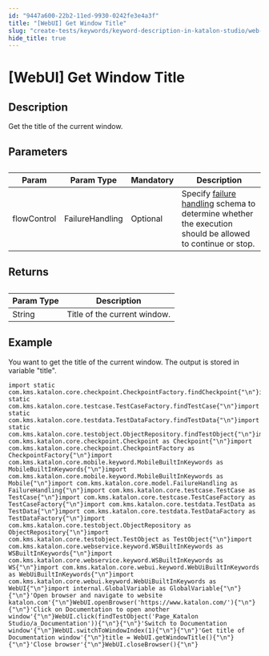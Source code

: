 ```yaml
---
id: "9447a600-22b2-11ed-9930-0242fe3e4a3f"
title: "[WebUI] Get Window Title"
slug: "create-tests/keywords/keyword-description-in-katalon-studio/web-ui-keywords/webui-get-window-title"
hide_title: true
---
```


# <a id="id_0" class="anchor_top_offset"/><a id="ariaid-title1" class="anchor_top_offset"/>[WebUI] Get Window Title


## <a id="id_0__id_1" class="anchor_top_offset"/>Description  

              
<p xmlns="http://www.w3.org/1999/xhtml" className="p">Get the title of the current window.</p> 
      

## <a id="id_0__id_2" class="anchor_top_offset"/>Parameters  

              
<table xmlns="http://www.w3.org/1999/xhtml" className="table anchor_top_offset" id="id_0__c7e5db75-3c33-415d-b133-216f3f11b339"><caption /><thead className="thead"><tr className><th className="entry anchor_top_offset" id="id_0__c7e5db75-3c33-415d-b133-216f3f11b339__entry__1">Param</th><th className="entry anchor_top_offset" id="id_0__c7e5db75-3c33-415d-b133-216f3f11b339__entry__2">Param Type</th><th className="entry anchor_top_offset" id="id_0__c7e5db75-3c33-415d-b133-216f3f11b339__entry__3">Mandatory</th><th className="entry anchor_top_offset" id="id_0__c7e5db75-3c33-415d-b133-216f3f11b339__entry__4">Description</th></tr></thead><tbody className="tbody"><tr className><td className="entry" headers="id_0__c7e5db75-3c33-415d-b133-216f3f11b339__entry__1 id_0__c7e5db75-3c33-415d-b133-216f3f11b339__entry__2 id_0__c7e5db75-3c33-415d-b133-216f3f11b339__entry__3 id_0__c7e5db75-3c33-415d-b133-216f3f11b339__entry__4 ">flowControl</td><td className="entry" headers="id_0__c7e5db75-3c33-415d-b133-216f3f11b339__entry__1 id_0__c7e5db75-3c33-415d-b133-216f3f11b339__entry__2 id_0__c7e5db75-3c33-415d-b133-216f3f11b339__entry__3 id_0__c7e5db75-3c33-415d-b133-216f3f11b339__entry__4 ">FailureHandling</td><td className="entry" headers="id_0__c7e5db75-3c33-415d-b133-216f3f11b339__entry__1 id_0__c7e5db75-3c33-415d-b133-216f3f11b339__entry__2 id_0__c7e5db75-3c33-415d-b133-216f3f11b339__entry__3 id_0__c7e5db75-3c33-415d-b133-216f3f11b339__entry__4 ">Optional</td><td className="entry" headers="id_0__c7e5db75-3c33-415d-b133-216f3f11b339__entry__1 id_0__c7e5db75-3c33-415d-b133-216f3f11b339__entry__2 id_0__c7e5db75-3c33-415d-b133-216f3f11b339__entry__3 id_0__c7e5db75-3c33-415d-b133-216f3f11b339__entry__4 ">Specify <a className="xref" href="/maintain/configure-failure-handling-settings-in-katalon-studio">failure handling</a> schema to         determine whether the execution should be allowed to continue or         stop.</td></tr></tbody></table> 
      

## <a id="id_0__id_3" class="anchor_top_offset"/>Returns

              
<table xmlns="http://www.w3.org/1999/xhtml" className="table anchor_top_offset" id="id_0__79348771-7f71-48dc-93d9-3eb80c9ba4d1"><caption /><thead className="thead"><tr className><th className="entry anchor_top_offset" id="id_0__79348771-7f71-48dc-93d9-3eb80c9ba4d1__entry__1">Param Type</th><th className="entry anchor_top_offset" id="id_0__79348771-7f71-48dc-93d9-3eb80c9ba4d1__entry__2">Description</th></tr></thead><tbody className="tbody"><tr className><td className="entry" headers="id_0__79348771-7f71-48dc-93d9-3eb80c9ba4d1__entry__1 id_0__79348771-7f71-48dc-93d9-3eb80c9ba4d1__entry__2 ">String</td><td className="entry" headers="id_0__79348771-7f71-48dc-93d9-3eb80c9ba4d1__entry__1 id_0__79348771-7f71-48dc-93d9-3eb80c9ba4d1__entry__2 ">Title of the current window.</td></tr></tbody></table> 
      

## <a id="id_0__id_4" class="anchor_top_offset"/>Example 

              
<p xmlns="http://www.w3.org/1999/xhtml" className="p">You want to get the title of the current window. The output is   stored in variable "title".</p> 
              
<pre xmlns="http://www.w3.org/1999/xhtml" className="pre codeblock"><code>import static com.kms.katalon.core.checkpoint.CheckpointFactory.findCheckpoint{"\n"}import static com.kms.katalon.core.testcase.TestCaseFactory.findTestCase{"\n"}import static com.kms.katalon.core.testdata.TestDataFactory.findTestData{"\n"}import static com.kms.katalon.core.testobject.ObjectRepository.findTestObject{"\n"}import com.kms.katalon.core.checkpoint.Checkpoint as Checkpoint{"\n"}import com.kms.katalon.core.checkpoint.CheckpointFactory as CheckpointFactory{"\n"}import com.kms.katalon.core.mobile.keyword.MobileBuiltInKeywords as MobileBuiltInKeywords{"\n"}import com.kms.katalon.core.mobile.keyword.MobileBuiltInKeywords as Mobile{"\n"}import com.kms.katalon.core.model.FailureHandling as FailureHandling{"\n"}import com.kms.katalon.core.testcase.TestCase as TestCase{"\n"}import com.kms.katalon.core.testcase.TestCaseFactory as TestCaseFactory{"\n"}import com.kms.katalon.core.testdata.TestData as TestData{"\n"}import com.kms.katalon.core.testdata.TestDataFactory as TestDataFactory{"\n"}import com.kms.katalon.core.testobject.ObjectRepository as ObjectRepository{"\n"}import com.kms.katalon.core.testobject.TestObject as TestObject{"\n"}import com.kms.katalon.core.webservice.keyword.WSBuiltInKeywords as WSBuiltInKeywords{"\n"}import com.kms.katalon.core.webservice.keyword.WSBuiltInKeywords as WS{"\n"}import com.kms.katalon.core.webui.keyword.WebUiBuiltInKeywords as WebUiBuiltInKeywords{"\n"}import com.kms.katalon.core.webui.keyword.WebUiBuiltInKeywords as WebUI{"\n"}import internal.GlobalVariable as GlobalVariable{"\n"}{"\n"}'Open browser and navigate to website katalon.com'{"\n"}WebUI.openBrowser('https://www.katalon.com/'){"\n"}{"\n"}'Click on Documentation to open another window'{"\n"}WebUI.click(findTestObject('Page_Katalon Studio/a_Documentation')){"\n"}{"\n"}'Switch to Documentation window'{"\n"}WebUI.switchToWindowIndex(1){"\n"}{"\n"}'Get title of Documentation window'{"\n"}title = WebUI.getWindowTitle(){"\n"}{"\n"}'Close browser'{"\n"}WebUI.closeBrowser(){"\n"}</code></pre> 
            
